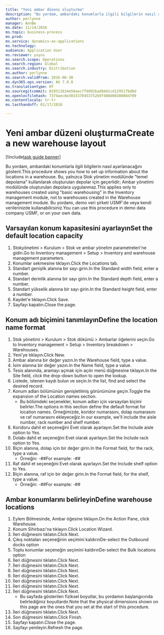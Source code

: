 ```yaml
---
title: "Yeni ambar düzeni oluşturma"
description: "Bu yordam, ambardaki konumlarla ilgili bilgilerin nasıl ayarlanacağını gösterir."
author: perlynne
manager: AnnBe
ms.date: 11/14/2016
ms.topic: business-process
ms.prod: 
ms.service: dynamics-ax-applications
ms.technology: 
audience: Application User
ms.reviewer: yuyus
ms.search.scope: Operations
ms.search.region: Global
ms.search.industry: Distribution
ms.author: perlynne
ms.search.validFrom: 2016-06-30
ms.dyn365.ops.version: AX 7.0.0
ms.translationtype: HT
ms.sourcegitcommit: 029511634e56aec7fdd91bad9441cd12951fbd8d
ms.openlocfilehash: 7374aec8e3033370453752b9f488d0838008d709
ms.contentlocale: tr-tr
ms.lasthandoff: 01/17/2018

---
```

# <a name="create-a-new-warehouse-layout"></a><span data-ttu-id="ad391-103">Yeni ambar düzeni oluşturma</span><span class="sxs-lookup"><span data-stu-id="ad391-103">Create a new warehouse layout</span></span>

[!include[task guide banner](../../includes/task-guide-banner.md)]

<span data-ttu-id="ad391-104">Bu yordam, ambardaki konumlarla ilgili bilgilerin nasıl ayarlanacağını gösterir.</span><span class="sxs-lookup"><span data-stu-id="ad391-104">This procedure shows you how to set up information about the locations in a warehouse.</span></span> <span data-ttu-id="ad391-105">Bu, yalnızca Stok yönetim modülünde "temel depolama" kullanılarak oluşturulan depolar için geçerlidir; Ambar yönetimi modülünde oluşturulan depolara uygulanmaz.</span><span class="sxs-lookup"><span data-stu-id="ad391-105">This applies only to warehouses created using "basic warehousing" in the Inventory management module, not to warehouses created in the Warehouse management module.</span></span> <span data-ttu-id="ad391-106">Bu yordamı, demo veri şirketi USMF'de veya kendi verilerinizde kullanabilirsiniz.</span><span class="sxs-lookup"><span data-stu-id="ad391-106">You can use this procedure in demo data company USMF, or on your own data.</span></span>


## <a name="set-the-default-location-capacity"></a><span data-ttu-id="ad391-107">Varsayılan konum kapasitesini ayarlayın</span><span class="sxs-lookup"><span data-stu-id="ad391-107">Set the default location capacity</span></span>
1. <span data-ttu-id="ad391-108">Stokyönetimi > Kurulum > Stok ve ambar yönetim parametreleri'ne gidin.</span><span class="sxs-lookup"><span data-stu-id="ad391-108">Go to Inventory management > Setup > Inventory and warehouse management parameters.</span></span>
2. <span data-ttu-id="ad391-109">Konumlar sekmesine tıklayın.</span><span class="sxs-lookup"><span data-stu-id="ad391-109">Click the Locations tab.</span></span>
3. <span data-ttu-id="ad391-110">Standart genişlik alanına bir sayı girin.</span><span class="sxs-lookup"><span data-stu-id="ad391-110">In the Standard width field, enter a number.</span></span>
4. <span data-ttu-id="ad391-111">Standart derinlik alanına bir sayı girin.</span><span class="sxs-lookup"><span data-stu-id="ad391-111">In the Standard depth field, enter a number.</span></span>
5. <span data-ttu-id="ad391-112">Standart yükselik alanına bir sayı girin.</span><span class="sxs-lookup"><span data-stu-id="ad391-112">In the Standard height field, enter a number.</span></span>
6. <span data-ttu-id="ad391-113">Kaydet'e tıklayın.</span><span class="sxs-lookup"><span data-stu-id="ad391-113">Click Save.</span></span>
7. <span data-ttu-id="ad391-114">Sayfayı kapatın.</span><span class="sxs-lookup"><span data-stu-id="ad391-114">Close the page.</span></span>

## <a name="define-the-location-name-format"></a><span data-ttu-id="ad391-115">Konum adı biçimini tanımlayın</span><span class="sxs-lookup"><span data-stu-id="ad391-115">Define the location name format</span></span>
1. <span data-ttu-id="ad391-116">Stok yönetimi > Kurulum > Stok dökümü > Ambarlar öğelerini seçin.</span><span class="sxs-lookup"><span data-stu-id="ad391-116">Go to Inventory management > Setup > Inventory breakdown > Warehouses.</span></span>
2. <span data-ttu-id="ad391-117">Yeni'ye tıklayın.</span><span class="sxs-lookup"><span data-stu-id="ad391-117">Click New.</span></span>
3. <span data-ttu-id="ad391-118">Ambar alanına bir değer yazın.</span><span class="sxs-lookup"><span data-stu-id="ad391-118">In the Warehouse field, type a value.</span></span>
4. <span data-ttu-id="ad391-119">İsim alanına bir değer yazın.</span><span class="sxs-lookup"><span data-stu-id="ad391-119">In the Name field, type a value.</span></span>
5. <span data-ttu-id="ad391-120">Tesis alanında, aramayı açmak için açılır menü düğmesine tıklayın.</span><span class="sxs-lookup"><span data-stu-id="ad391-120">In the Site field, click the drop-down button to open the lookup.</span></span>
6. <span data-ttu-id="ad391-121">Listede, istenen kaydı bulun ve seçin.</span><span class="sxs-lookup"><span data-stu-id="ad391-121">In the list, find and select the desired record.</span></span>
7. <span data-ttu-id="ad391-122">Konum adları bölümünün genişletilmiş görünümüne geçin.</span><span class="sxs-lookup"><span data-stu-id="ad391-122">Toggle the expansion of the Location names section.</span></span>
    * <span data-ttu-id="ad391-123">Bu bölümdeki seçenekler, konum adları için varsayılan biçimi belirler.</span><span class="sxs-lookup"><span data-stu-id="ad391-123">The options in this section define the default format for location names.</span></span> <span data-ttu-id="ad391-124">Örneğimizde, koridor numarasını, dolap numarasını ve raf numarasını ekleyeceğiz.</span><span class="sxs-lookup"><span data-stu-id="ad391-124">In our example, we'll include the aisle number, rack number and shelf number.</span></span>  
8. <span data-ttu-id="ad391-125">Koridoru dahil et seçeneğini Evet olarak ayarlayın.</span><span class="sxs-lookup"><span data-stu-id="ad391-125">Set the Include aisle option to Yes.</span></span>
9. <span data-ttu-id="ad391-126">Dolabı dahil et seçeneğini Evet olarak ayarlayın.</span><span class="sxs-lookup"><span data-stu-id="ad391-126">Set the Include rack option to Yes.</span></span>
10. <span data-ttu-id="ad391-127">Biçin alanına, dolap için bir değer girin.</span><span class="sxs-lookup"><span data-stu-id="ad391-127">In the Format field, for the rack, type a value.</span></span>
    * <span data-ttu-id="ad391-128">Örneğin: -##</span><span class="sxs-lookup"><span data-stu-id="ad391-128">For example: -##</span></span>  
11. <span data-ttu-id="ad391-129">Raf dahil et seçeneğini Evet olarak ayarlayın.</span><span class="sxs-lookup"><span data-stu-id="ad391-129">Set the Include shelf option to Yes.</span></span>
12. <span data-ttu-id="ad391-130">Biçin alanına, raf için bir değer girin.</span><span class="sxs-lookup"><span data-stu-id="ad391-130">In the Format field, for the shelf, type a value.</span></span>
    * <span data-ttu-id="ad391-131">Örneğin: -##</span><span class="sxs-lookup"><span data-stu-id="ad391-131">For example: -##</span></span>  

## <a name="define-warehouse-locations"></a><span data-ttu-id="ad391-132">Ambar konumlarını belirleyin</span><span class="sxs-lookup"><span data-stu-id="ad391-132">Define warehouse locations</span></span>
1. <span data-ttu-id="ad391-133">Eylem Bölmesinde, Ambar öğesine tıklayın.</span><span class="sxs-lookup"><span data-stu-id="ad391-133">On the Action Pane, click Warehouse.</span></span>
2. <span data-ttu-id="ad391-134">Konum Sihirbazı'na tıklayın.</span><span class="sxs-lookup"><span data-stu-id="ad391-134">Click Location Wizard.</span></span>
3. <span data-ttu-id="ad391-135">İleri düğmesini tıklatın.</span><span class="sxs-lookup"><span data-stu-id="ad391-135">Click Next.</span></span>
4. <span data-ttu-id="ad391-136">Çıkış noktaları seçeneğinin seçimini kaldırın</span><span class="sxs-lookup"><span data-stu-id="ad391-136">De-select the Outbound docks option</span></span>
5. <span data-ttu-id="ad391-137">Toplu konumlar seçeneğin seçimini kaldırın</span><span class="sxs-lookup"><span data-stu-id="ad391-137">De-select the Bulk locations option</span></span>
6. <span data-ttu-id="ad391-138">İleri düğmesini tıklatın.</span><span class="sxs-lookup"><span data-stu-id="ad391-138">Click Next.</span></span>
7. <span data-ttu-id="ad391-139">İleri düğmesini tıklatın.</span><span class="sxs-lookup"><span data-stu-id="ad391-139">Click Next.</span></span>
8. <span data-ttu-id="ad391-140">İleri düğmesini tıklatın.</span><span class="sxs-lookup"><span data-stu-id="ad391-140">Click Next.</span></span>
9. <span data-ttu-id="ad391-141">İleri düğmesini tıklatın.</span><span class="sxs-lookup"><span data-stu-id="ad391-141">Click Next.</span></span>
10. <span data-ttu-id="ad391-142">İleri düğmesini tıklatın.</span><span class="sxs-lookup"><span data-stu-id="ad391-142">Click Next.</span></span>
11. <span data-ttu-id="ad391-143">İleri düğmesini tıklatın.</span><span class="sxs-lookup"><span data-stu-id="ad391-143">Click Next.</span></span>
12. <span data-ttu-id="ad391-144">İleri düğmesini tıklatın.</span><span class="sxs-lookup"><span data-stu-id="ad391-144">Click Next.</span></span>
    * <span data-ttu-id="ad391-145">Bu sayfada gösterilen fiziksel boyutlar, bu yordamın başlangıcında belirlediğiniz boyutlardır.</span><span class="sxs-lookup"><span data-stu-id="ad391-145">Note that the physical dimensions shown on this page are the ones that you set at the start of this procedure.</span></span>  
13. <span data-ttu-id="ad391-146">İleri düğmesini tıklatın.</span><span class="sxs-lookup"><span data-stu-id="ad391-146">Click Next.</span></span>
14. <span data-ttu-id="ad391-147">Son düğmesini tıklatın.</span><span class="sxs-lookup"><span data-stu-id="ad391-147">Click Finish.</span></span>
15. <span data-ttu-id="ad391-148">Sayfayı kapatın.</span><span class="sxs-lookup"><span data-stu-id="ad391-148">Close the page.</span></span>
16. <span data-ttu-id="ad391-149">Sayfayı yenileyin.</span><span class="sxs-lookup"><span data-stu-id="ad391-149">Refresh the page.</span></span>

